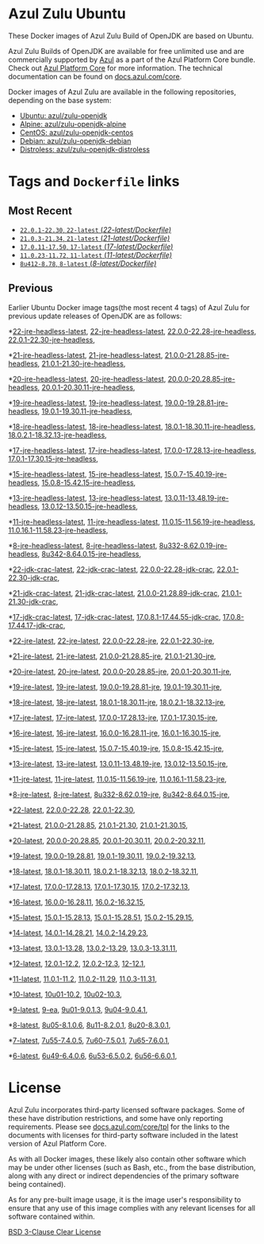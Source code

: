 Azul Zulu Ubuntu
================

These Docker images of Azul Zulu Build of OpenJDK are based on Ubuntu.

Azul Zulu Builds of OpenJDK are available for free unlimited use and are commercially supported by [Azul][1] as a part of the Azul Platform Core bundle.
Check out [Azul Platform Core][2] for more information. The technical documentation can be found on [docs.azul.com/core][3].

Docker images of Azul Zulu are available in the following repositories, depending on the base system:

  * [Ubuntu: azul/zulu-openjdk][4]
  * [Alpine: azul/zulu-openjdk-alpine][5]
  * [CentOS: azul/zulu-openjdk-centos][6]
  * [Debian: azul/zulu-openjdk-debian][7]
  * [Distroless: azul/zulu-openjdk-distroless][8]

Tags and `Dockerfile` links
===========================

Most Recent
-----------


  * [`22.0.1-22.30`, `22-latest` (*22-latest/Dockerfile)*][35]
  * [`21.0.3-21.34`, `21-latest` (*21-latest/Dockerfile)*][47]
  * [`17.0.11-17.50`, `17-latest` (*17-latest/Dockerfile)*][108]
  * [`11.0.23-11.72`, `11-latest` (*11-latest/Dockerfile)*][224]
  * [`8u412-8.78`, `8-latest` (*8-latest/Dockerfile)*][286]

Previous
--------

Earlier Ubuntu Docker image tags(the most recent 4 tags) of Azul Zulu for previous update releases of OpenJDK are as follows:


  *[22-jre-headless-latest][11],
  [22-jre-headless-latest][37],
  [22.0.0-22.28-jre-headless][39],
  [22.0.1-22.30-jre-headless][45],
  
  *[21-jre-headless-latest][12],
  [21-jre-headless-latest][50],
  [21.0.0-21.28.85-jre-headless][51],
  [21.0.1-21.30-jre-headless][57],
  
  
  
  
  *[20-jre-headless-latest][13],
  [20-jre-headless-latest][73],
  [20.0.0-20.28.85-jre-headless][76],
  [20.0.1-20.30.11-jre-headless][78],
  
  
  *[19-jre-headless-latest][14],
  [19-jre-headless-latest][84],
  [19.0.0-19.28.81-jre-headless][86],
  [19.0.1-19.30.11-jre-headless][90],
  
  
  *[18-jre-headless-latest][15],
  [18-jre-headless-latest][98],
  [18.0.1-18.30.11-jre-headless][99],
  [18.0.2.1-18.32.13-jre-headless][103],
  
  
  *[17-jre-headless-latest][16],
  [17-jre-headless-latest][111],
  [17.0.0-17.28.13-jre-headless][112],
  [17.0.1-17.30.15-jre-headless][117],
  
  
  
  
  
  
  
  
  
  
  
  
  
  
  *[15-jre-headless-latest][17],
  [15-jre-headless-latest][172],
  [15.0.7-15.40.19-jre-headless][181],
  [15.0.8-15.42.15-jre-headless][185],
  
  
  
  *[13-jre-headless-latest][18],
  [13-jre-headless-latest][197],
  [13.0.11-13.48.19-jre-headless][209],
  [13.0.12-13.50.15-jre-headless][213],
  
  
  
  *[11-jre-headless-latest][19],
  [11-jre-headless-latest][226],
  [11.0.15-11.56.19-jre-headless][243],
  [11.0.16.1-11.58.23-jre-headless][245],
  
  
  
  
  
  
  
  
  
  
  
  *[8-jre-headless-latest][20],
  [8-jre-headless-latest][288],
  [8u332-8.62.0.19-jre-headless][326],
  [8u342-8.64.0.15-jre-headless][330],
  
  
  
  
  
  
  
  
  
  
  
  *[22-jdk-crac-latest][21],
  [22-jdk-crac-latest][38],
  [22.0.0-22.28-jdk-crac][41],
  [22.0.1-22.30-jdk-crac][44],
  
  *[21-jdk-crac-latest][22],
  [21-jdk-crac-latest][49],
  [21.0.0-21.28.89-jdk-crac][54],
  [21.0.1-21.30-jdk-crac][56],
  
  
  
  
  *[17-jdk-crac-latest][23],
  [17-jdk-crac-latest][110],
  [17.0.8.1-17.44.55-jdk-crac][142],
  [17.0.8-17.44.17-jdk-crac][146],
  
  
  
  
  
  *[22-jre-latest][24],
  [22-jre-latest][36],
  [22.0.0-22.28-jre][42],
  [22.0.1-22.30-jre][43],
  
  *[21-jre-latest][25],
  [21-jre-latest][48],
  [21.0.0-21.28.85-jre][53],
  [21.0.1-21.30-jre][55],
  
  
  
  
  *[20-jre-latest][26],
  [20-jre-latest][72],
  [20.0.0-20.28.85-jre][75],
  [20.0.1-20.30.11-jre][79],
  
  
  *[19-jre-latest][27],
  [19-jre-latest][85],
  [19.0.0-19.28.81-jre][88],
  [19.0.1-19.30.11-jre][89],
  
  
  *[18-jre-latest][28],
  [18-jre-latest][97],
  [18.0.1-18.30.11-jre][101],
  [18.0.2.1-18.32.13-jre][102],
  
  
  *[17-jre-latest][29],
  [17-jre-latest][109],
  [17.0.0-17.28.13-jre][114],
  [17.0.1-17.30.15-jre][115],
  
  
  
  
  
  
  
  
  
  
  
  
  
  
  *[16-jre-latest][30],
  [16-jre-latest][164],
  [16.0.0-16.28.11-jre][166],
  [16.0.1-16.30.15-jre][167],
  
  
  *[15-jre-latest][31],
  [15-jre-latest][171],
  [15.0.7-15.40.19-jre][180],
  [15.0.8-15.42.15-jre][184],
  
  
  
  *[13-jre-latest][32],
  [13-jre-latest][196],
  [13.0.11-13.48.19-jre][210],
  [13.0.12-13.50.15-jre][211],
  
  
  
  *[11-jre-latest][33],
  [11-jre-latest][225],
  [11.0.15-11.56.19-jre][242],
  [11.0.16.1-11.58.23-jre][247],
  
  
  
  
  
  
  
  
  
  
  
  *[8-jre-latest][34],
  [8-jre-latest][287],
  [8u332-8.62.0.19-jre][327],
  [8u342-8.64.0.15-jre][331],
  
  
  
  
  
  
  
  
  
  
  
  *[22-latest][35],
  [22.0.0-22.28][40],
  [22.0.1-22.30][46],
  
  *[21-latest][47],
  [21.0.0-21.28.85][52],
  [21.0.1-21.30][58],
  [21.0.1-21.30.15][60],
  
  
  
  *[20-latest][71],
  [20.0.0-20.28.85][74],
  [20.0.1-20.30.11][77],
  [20.0.2-20.32.11][80],
  
  *[19-latest][83],
  [19.0.0-19.28.81][87],
  [19.0.1-19.30.11][91],
  [19.0.2-19.32.13][93],
  
  
  *[18-latest][96],
  [18.0.1-18.30.11][100],
  [18.0.2.1-18.32.13][104],
  [18.0.2-18.32.11][107],
  
  *[17-latest][108],
  [17.0.0-17.28.13][113],
  [17.0.1-17.30.15][116],
  [17.0.2-17.32.13][118],
  
  
  
  
  
  
  
  
  
  
  
  
  
  *[16-latest][163],
  [16.0.0-16.28.11][165],
  [16.0.2-16.32.15][168],
  
  *[15-latest][170],
  [15.0.1-15.28.13][173],
  [15.0.1-15.28.51][174],
  [15.0.2-15.29.15][175],
  
  
  
  
  
  
  
  
  
  *[14-latest][192],
  [14.0.1-14.28.21][193],
  [14.0.2-14.29.23][194],
  
  *[13-latest][195],
  [13.0.1-13.28][198],
  [13.0.2-13.29][199],
  [13.0.3-13.31.11][200],
  
  
  
  
  
  
  
  
  
  
  
  
  *[12-latest][220],
  [12.0.1-12.2][221],
  [12.0.2-12.3][222],
  [12-12.1][223],
  
  *[11-latest][224],
  [11.0.1-11.2][227],
  [11.0.2-11.29][228],
  [11.0.3-11.31][229],
  
  
  
  
  
  
  
  
  
  
  
  
  
  
  
  
  
  
  
  
  
  
  
  
  
  *[10-latest][278],
  [10u01-10.2][279],
  [10u02-10.3][280],
  
  *[9-latest][281],
  [9-ea][282],
  [9u01-9.0.1.3][283],
  [9u04-9.0.4.1][284],
  
  
  *[8-latest][286],
  [8u05-8.1.0.6][289],
  [8u11-8.2.0.1][290],
  [8u20-8.3.0.1][291],
  
  
  
  
  
  
  
  
  
  
  
  
  
  
  
  
  
  
  
  
  
  
  
  
  
  
  
  
  
  
  
  
  
  
  
  
  
  
  
  
  
  
  
  
  
  
  
  *[7-latest][362],
  [7u55-7.4.0.5][363],
  [7u60-7.5.0.1][364],
  [7u65-7.6.0.1][365],
  
  
  
  
  
  
  
  
  
  
  
  
  
  
  
  
  
  
  
  
  
  
  
  
  
  
  
  
  
  
  
  
  
  
  
  *[6-latest][400],
  [6u49-6.4.0.6][401],
  [6u53-6.5.0.2][402],
  [6u56-6.6.0.1][403],
  
  
  
  
  
  
  
  
  
  
  
  
  
  
  
  
  License
=======

Azul Zulu incorporates third-party licensed software packages. Some of these have distribution restrictions, and some have only reporting requirements. Please see [docs.azul.com/core/tpl][9] for the links to the documents with licenses for third-party software included in the latest version of Azul Platform Core.

As with all Docker images, these likely also contain other software which may be under other licenses (such as Bash, etc., from the base distribution, along with any direct or indirect dependencies of the primary software being contained).

As for any pre-built image usage, it is the image user's responsibility to ensure that any use of this image complies with any relevant licenses for all software contained within.

[BSD 3-Clause Clear License][10]

  [1]: https://www.azul.com/
  [2]: https://www.azul.com/products/core/
  [3]: https://docs.azul.com/core/
  [4]: https://hub.docker.com/r/azul/zulu-openjdk
  [5]: https://hub.docker.com/r/azul/zulu-openjdk-alpine
  [6]: https://hub.docker.com/r/azul/zulu-openjdk-centos
  [7]: https://hub.docker.com/r/azul/zulu-openjdk-debian
  [8]: https://hub.docker.com/r/azul/zulu-openjdk-distroless
  [9]: https://docs.azul.com/core/tpl
  [10]: https://github.com/zulu-openjdk/zulu-openjdk/blob/master/LICENSE.txt


  [11]: https://github.com/zulu-openjdk/zulu-openjdk/blob/master/ubuntu/22-jre-headless-latest/Dockerfile
  [37]: https://github.com/zulu-openjdk/zulu-openjdk/blob/master/ubuntu/22-jre-headless-latest/Dockerfile
  [39]: https://github.com/zulu-openjdk/zulu-openjdk/blob/master/ubuntu/22.0.0-22.28-jre-headless/Dockerfile
  [45]: https://github.com/zulu-openjdk/zulu-openjdk/blob/master/ubuntu/22.0.1-22.30-jre-headless/Dockerfile
  
  [12]: https://github.com/zulu-openjdk/zulu-openjdk/blob/master/ubuntu/21-jre-headless-latest/Dockerfile
  [50]: https://github.com/zulu-openjdk/zulu-openjdk/blob/master/ubuntu/21-jre-headless-latest/Dockerfile
  [51]: https://github.com/zulu-openjdk/zulu-openjdk/blob/master/ubuntu/21.0.0-21.28.85-jre-headless/Dockerfile
  [57]: https://github.com/zulu-openjdk/zulu-openjdk/blob/master/ubuntu/21.0.1-21.30-jre-headless/Dockerfile
  
  
  
  
  [13]: https://github.com/zulu-openjdk/zulu-openjdk/blob/master/ubuntu/20-jre-headless-latest/Dockerfile
  [73]: https://github.com/zulu-openjdk/zulu-openjdk/blob/master/ubuntu/20-jre-headless-latest/Dockerfile
  [76]: https://github.com/zulu-openjdk/zulu-openjdk/blob/master/ubuntu/20.0.0-20.28.85-jre-headless/Dockerfile
  [78]: https://github.com/zulu-openjdk/zulu-openjdk/blob/master/ubuntu/20.0.1-20.30.11-jre-headless/Dockerfile
  
  
  [14]: https://github.com/zulu-openjdk/zulu-openjdk/blob/master/ubuntu/19-jre-headless-latest/Dockerfile
  [84]: https://github.com/zulu-openjdk/zulu-openjdk/blob/master/ubuntu/19-jre-headless-latest/Dockerfile
  [86]: https://github.com/zulu-openjdk/zulu-openjdk/blob/master/ubuntu/19.0.0-19.28.81-jre-headless/Dockerfile
  [90]: https://github.com/zulu-openjdk/zulu-openjdk/blob/master/ubuntu/19.0.1-19.30.11-jre-headless/Dockerfile
  
  
  [15]: https://github.com/zulu-openjdk/zulu-openjdk/blob/master/ubuntu/18-jre-headless-latest/Dockerfile
  [98]: https://github.com/zulu-openjdk/zulu-openjdk/blob/master/ubuntu/18-jre-headless-latest/Dockerfile
  [99]: https://github.com/zulu-openjdk/zulu-openjdk/blob/master/ubuntu/18.0.1-18.30.11-jre-headless/Dockerfile
  [103]: https://github.com/zulu-openjdk/zulu-openjdk/blob/master/ubuntu/18.0.2.1-18.32.13-jre-headless/Dockerfile
  
  
  [16]: https://github.com/zulu-openjdk/zulu-openjdk/blob/master/ubuntu/17-jre-headless-latest/Dockerfile
  [111]: https://github.com/zulu-openjdk/zulu-openjdk/blob/master/ubuntu/17-jre-headless-latest/Dockerfile
  [112]: https://github.com/zulu-openjdk/zulu-openjdk/blob/master/ubuntu/17.0.0-17.28.13-jre-headless/Dockerfile
  [117]: https://github.com/zulu-openjdk/zulu-openjdk/blob/master/ubuntu/17.0.1-17.30.15-jre-headless/Dockerfile
  
  
  
  
  
  
  
  
  
  
  
  
  
  
  [17]: https://github.com/zulu-openjdk/zulu-openjdk/blob/master/ubuntu/15-jre-headless-latest/Dockerfile
  [172]: https://github.com/zulu-openjdk/zulu-openjdk/blob/master/ubuntu/15-jre-headless-latest/Dockerfile
  [181]: https://github.com/zulu-openjdk/zulu-openjdk/blob/master/ubuntu/15.0.7-15.40.19-jre-headless/Dockerfile
  [185]: https://github.com/zulu-openjdk/zulu-openjdk/blob/master/ubuntu/15.0.8-15.42.15-jre-headless/Dockerfile
  
  
  
  [18]: https://github.com/zulu-openjdk/zulu-openjdk/blob/master/ubuntu/13-jre-headless-latest/Dockerfile
  [197]: https://github.com/zulu-openjdk/zulu-openjdk/blob/master/ubuntu/13-jre-headless-latest/Dockerfile
  [209]: https://github.com/zulu-openjdk/zulu-openjdk/blob/master/ubuntu/13.0.11-13.48.19-jre-headless/Dockerfile
  [213]: https://github.com/zulu-openjdk/zulu-openjdk/blob/master/ubuntu/13.0.12-13.50.15-jre-headless/Dockerfile
  
  
  
  [19]: https://github.com/zulu-openjdk/zulu-openjdk/blob/master/ubuntu/11-jre-headless-latest/Dockerfile
  [226]: https://github.com/zulu-openjdk/zulu-openjdk/blob/master/ubuntu/11-jre-headless-latest/Dockerfile
  [243]: https://github.com/zulu-openjdk/zulu-openjdk/blob/master/ubuntu/11.0.15-11.56.19-jre-headless/Dockerfile
  [245]: https://github.com/zulu-openjdk/zulu-openjdk/blob/master/ubuntu/11.0.16.1-11.58.23-jre-headless/Dockerfile
  
  
  
  
  
  
  
  
  
  
  
  [20]: https://github.com/zulu-openjdk/zulu-openjdk/blob/master/ubuntu/8-jre-headless-latest/Dockerfile
  [288]: https://github.com/zulu-openjdk/zulu-openjdk/blob/master/ubuntu/8-jre-headless-latest/Dockerfile
  [326]: https://github.com/zulu-openjdk/zulu-openjdk/blob/master/ubuntu/8u332-8.62.0.19-jre-headless/Dockerfile
  [330]: https://github.com/zulu-openjdk/zulu-openjdk/blob/master/ubuntu/8u342-8.64.0.15-jre-headless/Dockerfile
  
  
  
  
  
  
  
  
  
  
  
  [21]: https://github.com/zulu-openjdk/zulu-openjdk/blob/master/ubuntu/22-jdk-crac-latest/Dockerfile
  [38]: https://github.com/zulu-openjdk/zulu-openjdk/blob/master/ubuntu/22-jdk-crac-latest/Dockerfile
  [41]: https://github.com/zulu-openjdk/zulu-openjdk/blob/master/ubuntu/22.0.0-22.28-jdk-crac/Dockerfile
  [44]: https://github.com/zulu-openjdk/zulu-openjdk/blob/master/ubuntu/22.0.1-22.30-jdk-crac/Dockerfile
  
  [22]: https://github.com/zulu-openjdk/zulu-openjdk/blob/master/ubuntu/21-jdk-crac-latest/Dockerfile
  [49]: https://github.com/zulu-openjdk/zulu-openjdk/blob/master/ubuntu/21-jdk-crac-latest/Dockerfile
  [54]: https://github.com/zulu-openjdk/zulu-openjdk/blob/master/ubuntu/21.0.0-21.28.89-jdk-crac/Dockerfile
  [56]: https://github.com/zulu-openjdk/zulu-openjdk/blob/master/ubuntu/21.0.1-21.30-jdk-crac/Dockerfile
  
  
  
  
  [23]: https://github.com/zulu-openjdk/zulu-openjdk/blob/master/ubuntu/17-jdk-crac-latest/Dockerfile
  [110]: https://github.com/zulu-openjdk/zulu-openjdk/blob/master/ubuntu/17-jdk-crac-latest/Dockerfile
  [142]: https://github.com/zulu-openjdk/zulu-openjdk/blob/master/ubuntu/17.0.8.1-17.44.55-jdk-crac/Dockerfile
  [146]: https://github.com/zulu-openjdk/zulu-openjdk/blob/master/ubuntu/17.0.8-17.44.17-jdk-crac/Dockerfile
  
  
  
  
  
  [24]: https://github.com/zulu-openjdk/zulu-openjdk/blob/master/ubuntu/22-jre-latest/Dockerfile
  [36]: https://github.com/zulu-openjdk/zulu-openjdk/blob/master/ubuntu/22-jre-latest/Dockerfile
  [42]: https://github.com/zulu-openjdk/zulu-openjdk/blob/master/ubuntu/22.0.0-22.28-jre/Dockerfile
  [43]: https://github.com/zulu-openjdk/zulu-openjdk/blob/master/ubuntu/22.0.1-22.30-jre/Dockerfile
  
  [25]: https://github.com/zulu-openjdk/zulu-openjdk/blob/master/ubuntu/21-jre-latest/Dockerfile
  [48]: https://github.com/zulu-openjdk/zulu-openjdk/blob/master/ubuntu/21-jre-latest/Dockerfile
  [53]: https://github.com/zulu-openjdk/zulu-openjdk/blob/master/ubuntu/21.0.0-21.28.85-jre/Dockerfile
  [55]: https://github.com/zulu-openjdk/zulu-openjdk/blob/master/ubuntu/21.0.1-21.30-jre/Dockerfile
  
  
  
  
  [26]: https://github.com/zulu-openjdk/zulu-openjdk/blob/master/ubuntu/20-jre-latest/Dockerfile
  [72]: https://github.com/zulu-openjdk/zulu-openjdk/blob/master/ubuntu/20-jre-latest/Dockerfile
  [75]: https://github.com/zulu-openjdk/zulu-openjdk/blob/master/ubuntu/20.0.0-20.28.85-jre/Dockerfile
  [79]: https://github.com/zulu-openjdk/zulu-openjdk/blob/master/ubuntu/20.0.1-20.30.11-jre/Dockerfile
  
  
  [27]: https://github.com/zulu-openjdk/zulu-openjdk/blob/master/ubuntu/19-jre-latest/Dockerfile
  [85]: https://github.com/zulu-openjdk/zulu-openjdk/blob/master/ubuntu/19-jre-latest/Dockerfile
  [88]: https://github.com/zulu-openjdk/zulu-openjdk/blob/master/ubuntu/19.0.0-19.28.81-jre/Dockerfile
  [89]: https://github.com/zulu-openjdk/zulu-openjdk/blob/master/ubuntu/19.0.1-19.30.11-jre/Dockerfile
  
  
  [28]: https://github.com/zulu-openjdk/zulu-openjdk/blob/master/ubuntu/18-jre-latest/Dockerfile
  [97]: https://github.com/zulu-openjdk/zulu-openjdk/blob/master/ubuntu/18-jre-latest/Dockerfile
  [101]: https://github.com/zulu-openjdk/zulu-openjdk/blob/master/ubuntu/18.0.1-18.30.11-jre/Dockerfile
  [102]: https://github.com/zulu-openjdk/zulu-openjdk/blob/master/ubuntu/18.0.2.1-18.32.13-jre/Dockerfile
  
  
  [29]: https://github.com/zulu-openjdk/zulu-openjdk/blob/master/ubuntu/17-jre-latest/Dockerfile
  [109]: https://github.com/zulu-openjdk/zulu-openjdk/blob/master/ubuntu/17-jre-latest/Dockerfile
  [114]: https://github.com/zulu-openjdk/zulu-openjdk/blob/master/ubuntu/17.0.0-17.28.13-jre/Dockerfile
  [115]: https://github.com/zulu-openjdk/zulu-openjdk/blob/master/ubuntu/17.0.1-17.30.15-jre/Dockerfile
  
  
  
  
  
  
  
  
  
  
  
  
  
  
  [30]: https://github.com/zulu-openjdk/zulu-openjdk/blob/master/ubuntu/16-jre-latest/Dockerfile
  [164]: https://github.com/zulu-openjdk/zulu-openjdk/blob/master/ubuntu/16-jre-latest/Dockerfile
  [166]: https://github.com/zulu-openjdk/zulu-openjdk/blob/master/ubuntu/16.0.0-16.28.11-jre/Dockerfile
  [167]: https://github.com/zulu-openjdk/zulu-openjdk/blob/master/ubuntu/16.0.1-16.30.15-jre/Dockerfile
  
  
  [31]: https://github.com/zulu-openjdk/zulu-openjdk/blob/master/ubuntu/15-jre-latest/Dockerfile
  [171]: https://github.com/zulu-openjdk/zulu-openjdk/blob/master/ubuntu/15-jre-latest/Dockerfile
  [180]: https://github.com/zulu-openjdk/zulu-openjdk/blob/master/ubuntu/15.0.7-15.40.19-jre/Dockerfile
  [184]: https://github.com/zulu-openjdk/zulu-openjdk/blob/master/ubuntu/15.0.8-15.42.15-jre/Dockerfile
  
  
  
  [32]: https://github.com/zulu-openjdk/zulu-openjdk/blob/master/ubuntu/13-jre-latest/Dockerfile
  [196]: https://github.com/zulu-openjdk/zulu-openjdk/blob/master/ubuntu/13-jre-latest/Dockerfile
  [210]: https://github.com/zulu-openjdk/zulu-openjdk/blob/master/ubuntu/13.0.11-13.48.19-jre/Dockerfile
  [211]: https://github.com/zulu-openjdk/zulu-openjdk/blob/master/ubuntu/13.0.12-13.50.15-jre/Dockerfile
  
  
  
  [33]: https://github.com/zulu-openjdk/zulu-openjdk/blob/master/ubuntu/11-jre-latest/Dockerfile
  [225]: https://github.com/zulu-openjdk/zulu-openjdk/blob/master/ubuntu/11-jre-latest/Dockerfile
  [242]: https://github.com/zulu-openjdk/zulu-openjdk/blob/master/ubuntu/11.0.15-11.56.19-jre/Dockerfile
  [247]: https://github.com/zulu-openjdk/zulu-openjdk/blob/master/ubuntu/11.0.16.1-11.58.23-jre/Dockerfile
  
  
  
  
  
  
  
  
  
  
  
  [34]: https://github.com/zulu-openjdk/zulu-openjdk/blob/master/ubuntu/8-jre-latest/Dockerfile
  [287]: https://github.com/zulu-openjdk/zulu-openjdk/blob/master/ubuntu/8-jre-latest/Dockerfile
  [327]: https://github.com/zulu-openjdk/zulu-openjdk/blob/master/ubuntu/8u332-8.62.0.19-jre/Dockerfile
  [331]: https://github.com/zulu-openjdk/zulu-openjdk/blob/master/ubuntu/8u342-8.64.0.15-jre/Dockerfile
  
  
  
  
  
  
  
  
  
  
  
  [35]: https://github.com/zulu-openjdk/zulu-openjdk/blob/master/ubuntu/22-latest/Dockerfile
  [40]: https://github.com/zulu-openjdk/zulu-openjdk/blob/master/ubuntu/22.0.0-22.28/Dockerfile
  [46]: https://github.com/zulu-openjdk/zulu-openjdk/blob/master/ubuntu/22.0.1-22.30/Dockerfile
  
  [47]: https://github.com/zulu-openjdk/zulu-openjdk/blob/master/ubuntu/21-latest/Dockerfile
  [52]: https://github.com/zulu-openjdk/zulu-openjdk/blob/master/ubuntu/21.0.0-21.28.85/Dockerfile
  [58]: https://github.com/zulu-openjdk/zulu-openjdk/blob/master/ubuntu/21.0.1-21.30/Dockerfile
  [60]: https://github.com/zulu-openjdk/zulu-openjdk/blob/master/ubuntu/21.0.1-21.30.15/Dockerfile
  
  
  
  [71]: https://github.com/zulu-openjdk/zulu-openjdk/blob/master/ubuntu/20-latest/Dockerfile
  [74]: https://github.com/zulu-openjdk/zulu-openjdk/blob/master/ubuntu/20.0.0-20.28.85/Dockerfile
  [77]: https://github.com/zulu-openjdk/zulu-openjdk/blob/master/ubuntu/20.0.1-20.30.11/Dockerfile
  [80]: https://github.com/zulu-openjdk/zulu-openjdk/blob/master/ubuntu/20.0.2-20.32.11/Dockerfile
  
  [83]: https://github.com/zulu-openjdk/zulu-openjdk/blob/master/ubuntu/19-latest/Dockerfile
  [87]: https://github.com/zulu-openjdk/zulu-openjdk/blob/master/ubuntu/19.0.0-19.28.81/Dockerfile
  [91]: https://github.com/zulu-openjdk/zulu-openjdk/blob/master/ubuntu/19.0.1-19.30.11/Dockerfile
  [93]: https://github.com/zulu-openjdk/zulu-openjdk/blob/master/ubuntu/19.0.2-19.32.13/Dockerfile
  
  
  [96]: https://github.com/zulu-openjdk/zulu-openjdk/blob/master/ubuntu/18-latest/Dockerfile
  [100]: https://github.com/zulu-openjdk/zulu-openjdk/blob/master/ubuntu/18.0.1-18.30.11/Dockerfile
  [104]: https://github.com/zulu-openjdk/zulu-openjdk/blob/master/ubuntu/18.0.2.1-18.32.13/Dockerfile
  [107]: https://github.com/zulu-openjdk/zulu-openjdk/blob/master/ubuntu/18.0.2-18.32.11/Dockerfile
  
  [108]: https://github.com/zulu-openjdk/zulu-openjdk/blob/master/ubuntu/17-latest/Dockerfile
  [113]: https://github.com/zulu-openjdk/zulu-openjdk/blob/master/ubuntu/17.0.0-17.28.13/Dockerfile
  [116]: https://github.com/zulu-openjdk/zulu-openjdk/blob/master/ubuntu/17.0.1-17.30.15/Dockerfile
  [118]: https://github.com/zulu-openjdk/zulu-openjdk/blob/master/ubuntu/17.0.2-17.32.13/Dockerfile
  
  
  
  
  
  
  
  
  
  
  
  
  
  [163]: https://github.com/zulu-openjdk/zulu-openjdk/blob/master/ubuntu/16-latest/Dockerfile
  [165]: https://github.com/zulu-openjdk/zulu-openjdk/blob/master/ubuntu/16.0.0-16.28.11/Dockerfile
  [168]: https://github.com/zulu-openjdk/zulu-openjdk/blob/master/ubuntu/16.0.2-16.32.15/Dockerfile
  
  [170]: https://github.com/zulu-openjdk/zulu-openjdk/blob/master/ubuntu/15-latest/Dockerfile
  [173]: https://github.com/zulu-openjdk/zulu-openjdk/blob/master/ubuntu/15.0.1-15.28.13/Dockerfile
  [174]: https://github.com/zulu-openjdk/zulu-openjdk/blob/master/ubuntu/15.0.1-15.28.51/Dockerfile
  [175]: https://github.com/zulu-openjdk/zulu-openjdk/blob/master/ubuntu/15.0.2-15.29.15/Dockerfile
  
  
  
  
  
  
  
  
  
  [192]: https://github.com/zulu-openjdk/zulu-openjdk/blob/master/ubuntu/14-latest/Dockerfile
  [193]: https://github.com/zulu-openjdk/zulu-openjdk/blob/master/ubuntu/14.0.1-14.28.21/Dockerfile
  [194]: https://github.com/zulu-openjdk/zulu-openjdk/blob/master/ubuntu/14.0.2-14.29.23/Dockerfile
  
  [195]: https://github.com/zulu-openjdk/zulu-openjdk/blob/master/ubuntu/13-latest/Dockerfile
  [198]: https://github.com/zulu-openjdk/zulu-openjdk/blob/master/ubuntu/13.0.1-13.28/Dockerfile
  [199]: https://github.com/zulu-openjdk/zulu-openjdk/blob/master/ubuntu/13.0.2-13.29/Dockerfile
  [200]: https://github.com/zulu-openjdk/zulu-openjdk/blob/master/ubuntu/13.0.3-13.31.11/Dockerfile
  
  
  
  
  
  
  
  
  
  
  
  
  [220]: https://github.com/zulu-openjdk/zulu-openjdk/blob/master/ubuntu/12-latest/Dockerfile
  [221]: https://github.com/zulu-openjdk/zulu-openjdk/blob/master/ubuntu/12.0.1-12.2/Dockerfile
  [222]: https://github.com/zulu-openjdk/zulu-openjdk/blob/master/ubuntu/12.0.2-12.3/Dockerfile
  [223]: https://github.com/zulu-openjdk/zulu-openjdk/blob/master/ubuntu/12-12.1/Dockerfile
  
  [224]: https://github.com/zulu-openjdk/zulu-openjdk/blob/master/ubuntu/11-latest/Dockerfile
  [227]: https://github.com/zulu-openjdk/zulu-openjdk/blob/master/ubuntu/11.0.1-11.2/Dockerfile
  [228]: https://github.com/zulu-openjdk/zulu-openjdk/blob/master/ubuntu/11.0.2-11.29/Dockerfile
  [229]: https://github.com/zulu-openjdk/zulu-openjdk/blob/master/ubuntu/11.0.3-11.31/Dockerfile
  
  
  
  
  
  
  
  
  
  
  
  
  
  
  
  
  
  
  
  
  
  
  
  
  
  [278]: https://github.com/zulu-openjdk/zulu-openjdk/blob/master/ubuntu/10-latest/Dockerfile
  [279]: https://github.com/zulu-openjdk/zulu-openjdk/blob/master/ubuntu/10u01-10.2/Dockerfile
  [280]: https://github.com/zulu-openjdk/zulu-openjdk/blob/master/ubuntu/10u02-10.3/Dockerfile
  
  [281]: https://github.com/zulu-openjdk/zulu-openjdk/blob/master/ubuntu/9-latest/Dockerfile
  [282]: https://github.com/zulu-openjdk/zulu-openjdk/blob/master/ubuntu/9-ea/Dockerfile
  [283]: https://github.com/zulu-openjdk/zulu-openjdk/blob/master/ubuntu/9u01-9.0.1.3/Dockerfile
  [284]: https://github.com/zulu-openjdk/zulu-openjdk/blob/master/ubuntu/9u04-9.0.4.1/Dockerfile
  
  
  [286]: https://github.com/zulu-openjdk/zulu-openjdk/blob/master/ubuntu/8-latest/Dockerfile
  [289]: https://github.com/zulu-openjdk/zulu-openjdk/blob/master/ubuntu/8u05-8.1.0.6/Dockerfile
  [290]: https://github.com/zulu-openjdk/zulu-openjdk/blob/master/ubuntu/8u11-8.2.0.1/Dockerfile
  [291]: https://github.com/zulu-openjdk/zulu-openjdk/blob/master/ubuntu/8u20-8.3.0.1/Dockerfile
  
  
  
  
  
  
  
  
  
  
  
  
  
  
  
  
  
  
  
  
  
  
  
  
  
  
  
  
  
  
  
  
  
  
  
  
  
  
  
  
  
  
  
  
  
  
  
  [362]: https://github.com/zulu-openjdk/zulu-openjdk/blob/master/ubuntu/7-latest/Dockerfile
  [363]: https://github.com/zulu-openjdk/zulu-openjdk/blob/master/ubuntu/7u55-7.4.0.5/Dockerfile
  [364]: https://github.com/zulu-openjdk/zulu-openjdk/blob/master/ubuntu/7u60-7.5.0.1/Dockerfile
  [365]: https://github.com/zulu-openjdk/zulu-openjdk/blob/master/ubuntu/7u65-7.6.0.1/Dockerfile
  
  
  
  
  
  
  
  
  
  
  
  
  
  
  
  
  
  
  
  
  
  
  
  
  
  
  
  
  
  
  
  
  
  
  
  [400]: https://github.com/zulu-openjdk/zulu-openjdk/blob/master/ubuntu/6-latest/Dockerfile
  [401]: https://github.com/zulu-openjdk/zulu-openjdk/blob/master/ubuntu/6u49-6.4.0.6/Dockerfile
  [402]: https://github.com/zulu-openjdk/zulu-openjdk/blob/master/ubuntu/6u53-6.5.0.2/Dockerfile
  [403]: https://github.com/zulu-openjdk/zulu-openjdk/blob/master/ubuntu/6u56-6.6.0.1/Dockerfile
  
  
  
  
  
  
  
  
  
  
  
  
  
  
  
  
  
